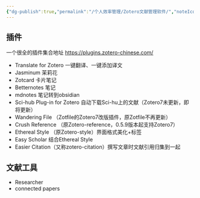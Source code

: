 ```yaml
---
{"dg-publish":true,"permalink":"/个人效率管理/Zotero文献管理软件/","noteIcon":"","created":"2023-10-19T17:20:08.775+08:00","updated":"2023-10-19T18:10:32.416+08:00"}
---
```



## 插件

一个很全的插件集合地址 https://plugins.zotero-chinese.com/

- Translate for Zotero 一键翻译、一键添加译文
- Jasminum 茉莉花 
- Zotcard 卡片笔记
- Betternotes 笔记
- mdnotes 笔记转到obsidian
- Sci-hub Plug-in for Zotero 自动下载Sci-hu上的文献（Zotero7未更新，即将更新）
- Wandering File （Zotfile的Zotero7改版插件，原Zotfile不再更新）
- Crush Reference （原Zotero-reference，0.5.9版本起支持Zotero7）
- Ethereal Style （原Zotero-style）界面格式美化+标签
- Easy Scholar 结合Ethereal Style
- Easier Citation（又称zotero-citation）撰写文章时文献引用归集到一起
## 文献工具
- Researcher
- connected papers